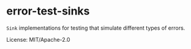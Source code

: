 # error-test-sinks

`Sink` implementations for testing that simulate different types of errors.

License: MIT/Apache-2.0
